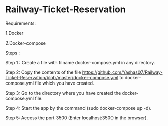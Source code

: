 # Railway-Ticket-Reservation

Requirements:

1.Docker

2.Docker-compose

Steps :

Step 1 : Create a file with filname docker-compose.yml in any directory.

Step 2: Copy the contents of the file https://github.com/Yashas07/Railway-Ticket-Reservation/blob/master/docker-compose.yml to docker-compose.yml file which you have created.

Step 3: Go to the directory where you have created the docker-compose.yml file.

Step 4: Start the app by the command  (sudo docker-compose up -d).

Step 5: Access the port 3500 (Enter localhost:3500 in the browser).


